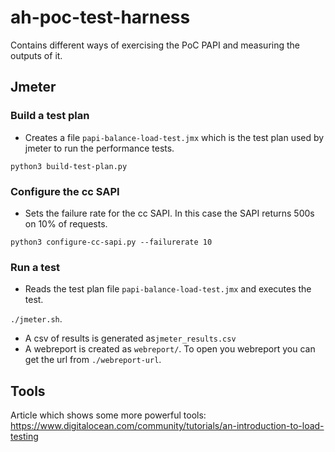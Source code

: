 # ah-poc-test-harness

Contains different ways of exercising the PoC PAPI and measuring the outputs of it.

## Jmeter

### Build a test plan

- Creates a file `papi-balance-load-test.jmx` which is the test plan used by
jmeter to run the performance tests.

`python3 build-test-plan.py`

### Configure the cc SAPI

- Sets the failure rate for the cc SAPI. In this case the SAPI returns 500s on 10% of requests.

`python3 configure-cc-sapi.py --failurerate 10`

### Run a test

- Reads the test plan file `papi-balance-load-test.jmx` and executes the test.

`./jmeter.sh`.

- A csv of results is generated as`jmeter_results.csv`
- A webreport is created as `webreport/`. To open you webreport you can get the url from `./webreport-url`.

## Tools

Article which shows some more powerful tools: https://www.digitalocean.com/community/tutorials/an-introduction-to-load-testing

